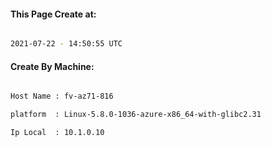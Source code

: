 
   
#### This Page Create at:

```bash

2021-07-22 - 14:50:55 UTC

```

#### Create By Machine:

```bash

Host Name : fv-az71-816

platform  : Linux-5.8.0-1036-azure-x86_64-with-glibc2.31

Ip Local  : 10.1.0.10

```

